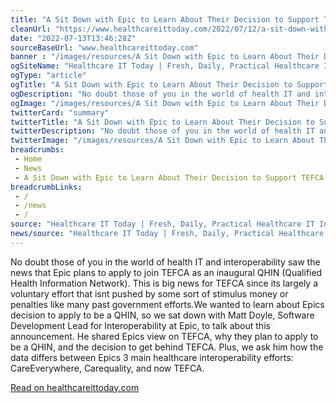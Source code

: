 ```yaml
--- 
title: "A Sit Down with Epic to Learn About Their Decision to Support TEFCA "
cleanUrl: "https://www.healthcareittoday.com/2022/07/12/a-sit-down-with-epic-to-learn-about-their-decision-to-support-tefca/"
date: "2022-07-13T13:46:28Z"
sourceBaseUrl: "www.healthcareittoday.com"
banner : "/images/resources/A Sit Down with Epic to Learn About Their Decision to Support TEFCA.jpg"
ogSiteName: "Healthcare IT Today | Fresh, Daily, Practical Healthcare IT Insights"
ogType: "article"
ogTitle: "A Sit Down with Epic to Learn About Their Decision to Support TEFCA | Healthcare IT Today"
ogDescription: "No doubt those of you in the world of health IT and interoperability saw the news that Epic plans to apply to join TEFCA as an inaugural QHIN (Qualified Health Information Network). This is big news for TEFCA since it's largely a voluntary effort that isn't pushed by some sort of stimulus money or penalties"
ogImage: "/images/resources/A Sit Down with Epic to Learn About Their Decision to Support TEFCA.jpg"
twitterCard: "summary"
twitterTitle: "A Sit Down with Epic to Learn About Their Decision to Support TEFCA | Healthcare IT Today"
twitterDescription: "No doubt those of you in the world of health IT and interoperability saw the news that Epic plans to apply to join TEFCA as an inaugural QHIN (Qualified Health Information Network). This is big news for TEFCA since it's largely a voluntary effort that isn't pushed by some sort of stimulus money or penalties"
twitterImage: "/images/resources/A Sit Down with Epic to Learn About Their Decision to Support TEFCA.jpg"
breadcrumbs:
 - Home
 - News
 - A Sit Down with Epic to Learn About Their Decision to Support TEFCA
breadcrumbLinks:
 - / 
 - /news
 - / 
source: "Healthcare IT Today | Fresh, Daily, Practical Healthcare IT Insights"
news/source: "Healthcare IT Today | Fresh, Daily, Practical Healthcare IT Insights"
---
```

No doubt those of you in the world of health IT and interoperability saw the news that Epic plans to apply to join TEFCA as an inaugural QHIN (Qualified Health Information Network). This is big news for TEFCA since its largely a voluntary effort that isnt pushed by some sort of stimulus money or penalties like many past government efforts.We wanted to learn about Epics decision to apply to be a QHIN, so we sat down with Matt Doyle, Software Development Lead for Interoperability at Epic, to talk about this announcement. He shared Epics view on TEFCA, why they plan to apply to be a QHIN, and the decision to get behind TEFCA. Plus, we ask him how the data differs between Epics 3 main healthcare interoperability efforts: CareEverywhere, Carequality, and now TEFCA.  
  
[Read on healthcareittoday.com](https://www.healthcareittoday.com/2022/07/12/a-sit-down-with-epic-to-learn-about-their-decision-to-support-tefca/)
